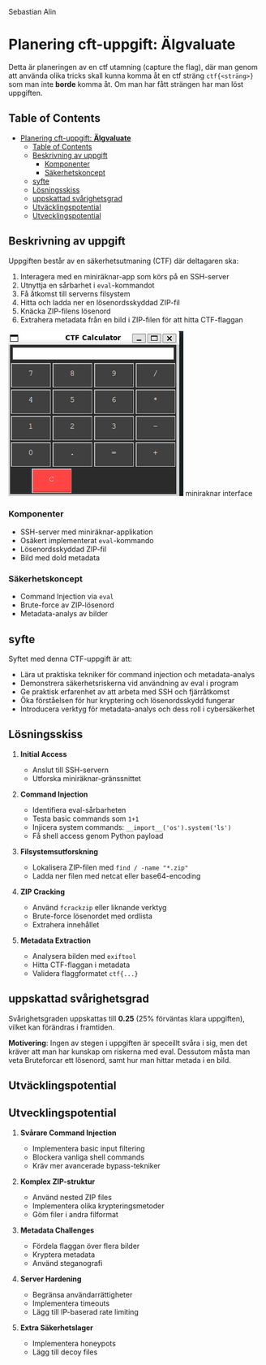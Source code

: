 Sebastian Alin
# Planering cft-uppgift: **Älgvaluate**

Detta är planeringen av en ctf utamning (capture the flag), där man genom att använda olika tricks skall kunna komma åt en ctf sträng `ctf{<sträng>}` som man inte **borde** komma åt. Om man har fått strängen har man löst uppgiften.

## Table of Contents
- [Planering cft-uppgift: **Älgvaluate**](#planering-cft-uppgift-älgvaluate)
  - [Table of Contents](#table-of-contents)
  - [Beskrivning av uppgift](#beskrivning-av-uppgift)
    - [Komponenter](#komponenter)
    - [Säkerhetskoncept](#säkerhetskoncept)
  - [syfte](#syfte)
  - [Lösningsskiss](#lösningsskiss)
  - [uppskattad svårighetsgrad](#uppskattad-svårighetsgrad)
  - [Utväcklingspotential](#utväcklingspotential)
  - [Utvecklingspotential](#utvecklingspotential)




## Beskrivning av uppgift


Uppgiften består av en säkerhetsutmaning (CTF) där deltagaren ska:
1. Interagera med en miniräknar-app som körs på en SSH-server
2. Utnyttja en sårbarhet i `eval`-kommandot
3. Få åtkomst till serverns filsystem
4. Hitta och ladda ner en lösenordsskyddad ZIP-fil
5. Knäcka ZIP-filens lösenord
6. Extrahera metadata från en bild i ZIP-filen för att hitta CTF-flaggan

![Älg](Capture.PNG)
miniraknar interface


### Komponenter
- SSH-server med miniräknar-applikation
- Osäkert implementerat `eval`-kommando
- Lösenordsskyddad ZIP-fil
- Bild med dold metadata

### Säkerhetskoncept
- Command Injection via `eval`
- Brute-force av ZIP-lösenord
- Metadata-analys av bilder


## syfte
Syftet med denna CTF-uppgift är att:
- Lära ut praktiska tekniker för command injection och metadata-analys
- Demonstrera säkerhetsriskerna vid användning av eval i program
- Ge praktisk erfarenhet av att arbeta med SSH och fjärråtkomst
- Öka förståelsen för hur kryptering och lösenordsskydd fungerar
- Introducera verktyg för metadata-analys och dess roll i cybersäkerhet

## Lösningsskiss
1. **Initial Access**
    - Anslut till SSH-servern
    - Utforska miniräknar-gränssnittet

2. **Command Injection**
    - Identifiera eval-sårbarheten
    - Testa basic commands som `1+1`
    - Injicera system commands: `__import__('os').system('ls')`
    - Få shell access genom Python payload

3. **Filsystemsutforskning**
    - Lokalisera ZIP-filen med `find / -name "*.zip"`
    - Ladda ner filen med netcat eller base64-encoding

4. **ZIP Cracking**
    - Använd `fcrackzip` eller liknande verktyg
    - Brute-force lösenordet med ordlista
    - Extrahera innehållet

5. **Metadata Extraction**
    - Analysera bilden med `exiftool`
    - Hitta CTF-flaggan i metadata
    - Validera flaggformatet `ctf{...}`

## uppskattad svårighetsgrad

Svårighetsgraden uppskattas till **0.25** (25% förväntas klara uppgiften), vilket kan förändras i framtiden.

**Motivering**: Ingen av stegen i uppgiften är speceillt svåra i sig, men det kräver att man har kunskap om riskerna med eval. Dessutom måsta man veta Bruteforcar ett lösenord, samt hur man hittar metada i en bild.

## Utväcklingspotential
## Utvecklingspotential

1. **Svårare Command Injection**
    - Implementera basic input filtering
    - Blockera vanliga shell commands
    - Kräv mer avancerade bypass-tekniker

2. **Komplex ZIP-struktur**
    - Använd nested ZIP files
    - Implementera olika krypteringsmetoder
    - Göm filer i andra filformat

3. **Metadata Challenges**
    - Fördela flaggan över flera bilder
    - Kryptera metadata
    - Använd steganografi

4. **Server Hardening**
    - Begränsa användarrättigheter
    - Implementera timeouts
    - Lägg till IP-baserad rate limiting

5. **Extra Säkerhetslager**
    - Implementera honeypots 
    - Lägg till decoy files

